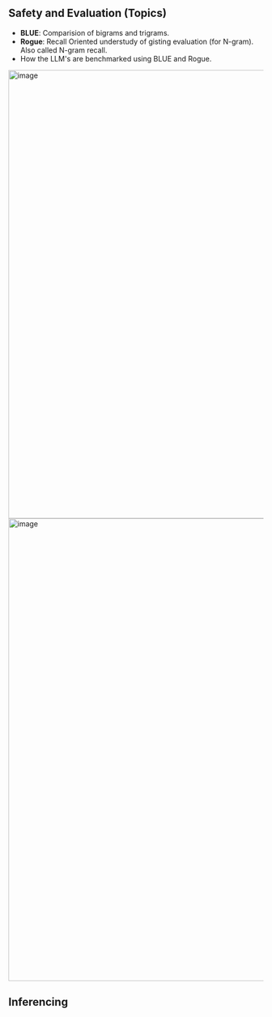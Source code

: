 ## Safety and Evaluation (Topics)
- **BLUE**: Comparision of bigrams and trigrams.
- **Rogue**: Recall Oriented understudy of gisting evaluation (for N-gram). Also called N-gram recall.
- How the LLM's are benchmarked using BLUE and Rogue.

<img width="1733" height="886" alt="image" src="https://github.com/user-attachments/assets/6dfb5ad0-9586-4035-93da-f1c2e0da7f50" />

<img width="1727" height="914" alt="image" src="https://github.com/user-attachments/assets/bef52d7c-87dc-46bf-afb9-490bea5f19d2" />

## Inferencing
